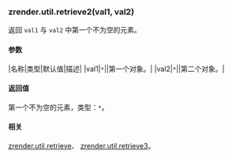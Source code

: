---
---

### zrender.util.retrieve2(val1, val2)

返回 `val1` 与 `val2` 中第一个不为空的元素。

#### 参数

|名称|类型|默认值|描述|
|val1|`*`||第一个对象。|
|val2|`*`||第二个对象。|

#### 返回值

第一个不为空的元素，类型：`*`。

#### 相关

[zrender.util.retrieve](#zrenderutilretrievearray)、 [zrender.util.retrieve3](#zrenderutilretrieve3val1-val2-val3)。
